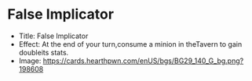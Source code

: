 # False Implicator
- Title:  False Implicator
- Effect:  At the end of your turn,consume a minion in theTavern to gain doubleits stats.
- Image:  https://cards.hearthpwn.com/enUS/bgs/BG29_140_G_bg.png?198608
